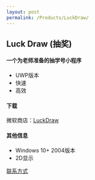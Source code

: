 ```yaml
---
layout: post
permalink: /Products/LuckDraw/
---
```

## Luck Draw (抽奖)
#### 一个为老师准备的抽学号小程序
- UWP版本
- 快速
- 高效

#### 下载
微软商店：[LuckDraw](https://apps.microsoft.com/store/detail/luck-draw/9P6ML1HMJJ82)

#### 其他信息
- Windows 10+ 2004版本
- 2D显示

 [联系方式](/about#联系方式)